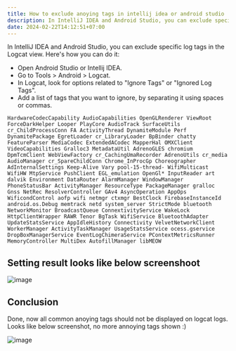 ```yaml
---
title: How to exclude anoying tags in intellij idea or android studio
description: In IntelliJ IDEA and Android Studio, you can exclude specific log tags in the Logcat view
date: 2024-02-22T14:12:51+07:00
---
```


In IntelliJ IDEA and Android Studio, you can exclude specific log tags in the Logcat view. Here's how you can do it:

- Open Android Studio or Intellij IDEA.
- Go to Tools > Android > Logcat.
- In Logcat, look for options related to "Ignore Tags" or "Ignored Log Tags".
- Add a list of tags that you want to ignore, by separating it using spaces or commas.

```text
HardwareCodecCapability AudioCapabilities OpenGLRenderer ViewRoot ForceDarkHelper Looper PlayCore AudioTrack SurfaceUtils cr_ChildProcessConn FA ActivityThread DynamiteModule Perf DynamitePackage EgretLoader cr_LibraryLoader BpBinder chatty FeatureParser MediaCodec ExtendedACodec MapperHal OMXClient VideoCapabilities Gralloc3 MetadataUtil AdrenoGLES chromium DpmTcmClient WebViewFactory cr_CachingUmaRecorder AdrenoUtils cr_media AudioManager cr_SpareChildConn Chrome_InProcGp Choreographer AdInternalSettings Keep-Alive Vary pool-15-thread- WifiMulticast WifiHW MtpService PushClient EGL_emulation OpenGl* InputReader art dalvik Environment DataRouter AlarmManager WindowManager PhoneStatusBar ActivityManager ResourceType PackageManager gralloc Gnss NetRec ResolverController GAv4 AsyncOperation AppOps WificondControl aofp wifi netmgr ctxmgr BestClock FirebaseInstanceId android.os.Debug memtrack netd system_server StrictMode bluetooth NetworkMonitor BroadcastQueue ConnextivityService WakeLock HttpClientWrapper RAWR Tenor BgTask WifiService BluetoothAdapter UpdateStatsService AppIdleHistory Connectivity VelvetNetworkClient WorkerManager ActivityTaskManager UsageStatsService ocess.gservice DropBoxManagerService EventLogChimeraService PContextMetricsRunner MemoryController MultiDex AutofillManager libMEOW
```

## Setting result looks like below screenshoot

![image](https://github.com/dimaslanjaka/source-posts/assets/12471057/1061e3cb-b57f-44de-96b8-78aab3cebeba)

## Conclusion

Done, now all common anoying tags should not be displayed on logcat logs. Looks like below screenshot, no more annoying tags shown :)

![image](https://github.com/dimaslanjaka/source-posts/assets/12471057/6a72637d-6ee7-410d-bed5-a6d666663201)


